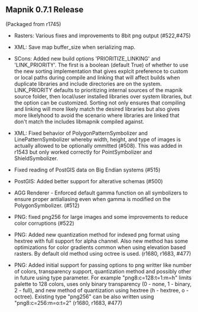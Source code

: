 <!-- Name: Release0.7.1 -->
<!-- Version: 1 -->
<!-- Last-Modified: 2010/03/22 13:48:22 -->
<!-- Author: artem -->
## Mapnik 0.7.1 Release

(Packaged from r1745)

- Rasters: Various fixes and improvements to 8bit png output (#522,#475)

- XML: Save map buffer_size when serializing map.

- SCons: Added new build options 'PRIORITIZE_LINKING' and 'LINK_PRIORITY'. The first is a boolean (default True)
  of whether to use the new sorting implementation that gives explcit preference to custom or local paths
  during compile and linking that will affect builds when duplicate libraries and include directories are on the
  system. LINK_PRIORITY defaults to prioritizing internal sources of the mapnik source folder, then local/user 
  installed libraries over system libraries, but the option can be customized. Sorting not only ensures that 
  compiling and linking will more likely match the desired libraries but also gives more likelyhood to avoid 
  the scenario where libraries are linked that don't match the includes libmapnik compiled against.

- XML: Fixed behavior of PolygonPatternSymbolizer and LinePatternSymbolizer whereby width, height,
  and type of images is actually allowed to be optionally ommitted (#508). This was added in r1543 but
  only worked correctly for PointSymbolizer and ShieldSymbolizer. 

- Fixed reading of PostGIS data on Big Endian systems (#515)

- PostGIS: Added better support for alterative schemas (#500)

- AGG Renderer - Enforced default gamma function on all symbolizers to ensure proper antialiasing
  even when gamma is modified on the PolygonSymbolizer. (#512)

- PNG: fixed png256 for large images and some improvements to reduce color corruptions (#522)

- PNG: Added new quantization method for indexed png format using hextree with full support for alpha
  channel. Also new method has some optimizations for color gradients common when using elevation based
  rasters. By default old method using octree is used. (r1680, r1683, #477)

- PNG: Added initial support for passing options to png writter like number of colors, transparency
  support, quantization method and possibly other in future using type parameter. For example
  "png8:c=128:t=1:m=h" limits palette to 128 colors, uses only binary transparency (0 - none,
  1 - binary, 2 - full), and new method of quantization using hextree (h - hextree, o - octree).
  Existing type "png256" can be also written using "png8:c=256:m=o:t=2"  (r1680, r1683, #477)